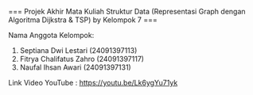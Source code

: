 === Projek Akhir Mata Kuliah Struktur Data (Representasi Graph dengan Algoritma Dijkstra & TSP) by Kelompok 7 ===

Nama Anggota Kelompok:
1. Septiana Dwi Lestari     (24091397113)
2. Fitrya Chalifatus Zahro  (24091397117)
3. Naufal Ihsan Awari       (24091397131)

Link Video YouTube : https://youtu.be/Lk6ygYu71yk 
